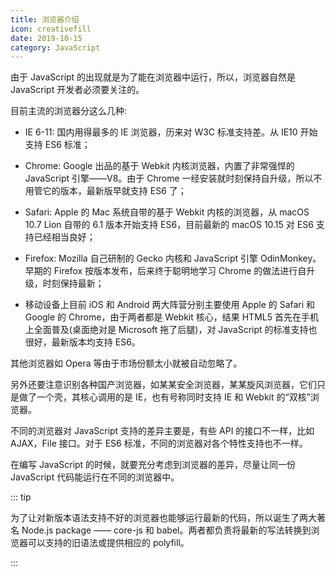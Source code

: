 ```yaml
---
title: 浏览器介绍
icon: creativefill
date: 2019-10-15
category: JavaScript
---
```


由于 JavaScript 的出现就是为了能在浏览器中运行，所以，浏览器自然是 JavaScript 开发者必须要关注的。

<!-- more -->

目前主流的浏览器分这么几种:

- IE 6-11: 国内用得最多的 IE 浏览器，历来对 W3C 标准支持差。从 IE10 开始支持 ES6 标准；

- Chrome: Google 出品的基于 Webkit 内核浏览器，内置了非常强悍的 JavaScript 引擎——V8。由于 Chrome 一经安装就时刻保持自升级，所以不用管它的版本，最新版早就支持 ES6 了；

- Safari: Apple 的 Mac 系统自带的基于 Webkit 内核的浏览器，从 macOS 10.7 Lion 自带的 6.1 版本开始支持 ES6，目前最新的 macOS 10.15 对 ES6 支持已经相当良好；

- Firefox: Mozilla 自己研制的 Gecko 内核和 JavaScript 引擎 OdinMonkey。早期的 Firefox 按版本发布，后来终于聪明地学习 Chrome 的做法进行自升级，时刻保持最新；

- 移动设备上目前 iOS 和 Android 两大阵营分别主要使用 Apple 的 Safari 和 Google 的 Chrome，由于两者都是 Webkit 核心，结果 HTML5 首先在手机上全面普及(桌面绝对是 Microsoft 拖了后腿)，对 JavaScript 的标准支持也很好，最新版本均支持 ES6。

其他浏览器如 Opera 等由于市场份额太小就被自动忽略了。

另外还要注意识别各种国产浏览器，如某某安全浏览器，某某旋风浏览器，它们只是做了一个壳，其核心调用的是 IE，也有号称同时支持 IE 和 Webkit 的“双核”浏览器。

不同的浏览器对 JavaScript 支持的差异主要是，有些 API 的接口不一样，比如 AJAX，File 接口。对于 ES6 标准，不同的浏览器对各个特性支持也不一样。

在编写 JavaScript 的时候，就要充分考虑到浏览器的差异，尽量让同一份 JavaScript 代码能运行在不同的浏览器中。

::: tip

为了让对新版本语法支持不好的浏览器也能够运行最新的代码，所以诞生了两大著名 Node.js package —— core-js 和 babel。两者都负责将最新的写法转换到浏览器可以支持的旧语法或提供相应的 polyfill。

:::
